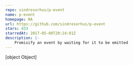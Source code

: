 ```yaml
---
repo: sindresorhus/p-event
name: p-event
homepage: NA
url: https://github.com/sindresorhus/p-event
stars: 433
starredAt: 2017-05-08T20:24:01Z
description: |-
    Promisify an event by waiting for it to be emitted
---
```


[object Object]
